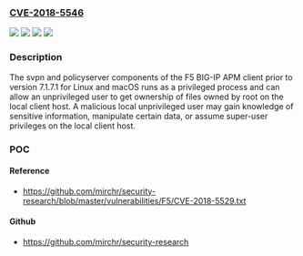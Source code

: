 ### [CVE-2018-5546](https://cve.mitre.org/cgi-bin/cvename.cgi?name=CVE-2018-5546)
![](https://img.shields.io/static/v1?label=Product&message=BIG-IP%20APM%20client%20for%20Linux&color=blue)
![](https://img.shields.io/static/v1?label=Product&message=BIG-IP%20APM%20client%20for%20macOS&color=blue)
![](https://img.shields.io/static/v1?label=Version&message=n%2Fa&color=blue)
![](https://img.shields.io/static/v1?label=Vulnerability&message=Privilege%20Escalation&color=brighgreen)

### Description

The svpn and policyserver components of the F5 BIG-IP APM client prior to version 7.1.7.1 for Linux and macOS runs as a privileged process and can allow an unprivileged user to get ownership of files owned by root on the local client host. A malicious local unprivileged user may gain knowledge of sensitive information, manipulate certain data, or assume super-user privileges on the local client host.

### POC

#### Reference
- https://github.com/mirchr/security-research/blob/master/vulnerabilities/F5/CVE-2018-5529.txt

#### Github
- https://github.com/mirchr/security-research

